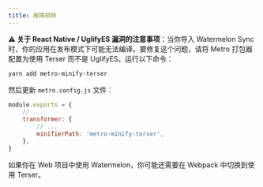 ```yaml
---
title: 故障排除
---
```


**⚠️ 关于 React Native / UglifyES 漏洞的注意事项**：当你导入 Watermelon Sync 时，你的应用在发布模式下可能无法编译。要修复这个问题，请将 Metro 打包器配置为使用 Terser 而不是 UglifyES。运行以下命令：

```bash
yarn add metro-minify-terser
```

然后更新 `metro.config.js` 文件：

```js
module.exports = {
    // ...
    transformer: {
        // ...
        minifierPath: 'metro-minify-terser',
    },
}
```

如果你在 Web 项目中使用 Watermelon，你可能还需要在 Webpack 中切换到使用 Terser。
